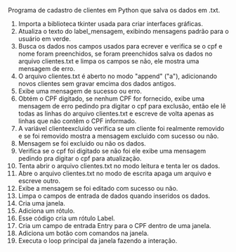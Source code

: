 Programa de cadastro de clientes em Python que salva os dados em .txt.

1. Importa a biblioteca tkinter usada para criar interfaces gráficas.
2. Atualiza o texto do label_mensagem, exibindo mensagens padrão para o usuário em verde.
3. Busca os dados nos campos usados para ecrever e verifica se o cpf e nome foram preenchidos, se foram preenchidos salva os dados no arquivo clientes.txt e limpa os campos se não, ele mostra uma mensagem de erro.
4. O arquivo clientes.txt é aberto no modo "append" ("a"), adicionando novos clientes sem gravar emcima dos dados antigos.
5. Exibe uma mensagem de sucesso ou erro.
6. Obtém o CPF digitado, se nenhum CPF for fornecido, exibe uma mensagem de erro pedindo pra digitar o cpf para exclusão, então ele lê todas as linhas do arquivo clientes.txt e escreve de volta apenas as linhas que não contêm o CPF informado.
7. A variável clienteexcluido verifica se um cliente foi realmente removido e se foi removido mostra a mensagem excluido com sucesso ou não.
8. Mensagem se foi excluido ou não os dados.
9. Verifica se o cpf foi digitado se não foi ele exibe uma mensagem pedindo pra digitar o cpf para atualização.
10. Tenta abrir o arquivo clientes.txt no modo leitura e tenta ler os dados.
11. Abre o arquivo clientes.txt no modo de escrita apaga um arquivo e escreve outro.
12. Exibe a mensagem se foi editado com sucesso ou não.
13. Limpa o campos de entrada de dados quando inseridos os dados.
14. Cria uma janela.
15. Adiciona um rótulo.
16. Esse código cria um rótulo Label.
17. Cria um campo de entrada Entry para o CPF dentro de uma janela.
18. Adiciona um botão com comandos na janela.
19. Executa o loop principal da janela fazendo a interação.
